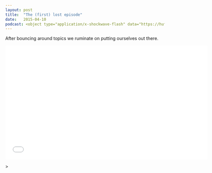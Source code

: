 ```yaml
---
layout: post
title:  "The (first) lost episode"
date:   2015-04-10
podcast: <object type="application/x-shockwave-flash" data="https://huffduffer.com/flash/player.swf?soundFile=http://traffic.libsyn.com/willsankey/Miles_Away_002.mp3" width="290" height="24"><param name="movie" value="https://huffduffer.com/flash/player.swf?soundFile=http://traffic.libsyn.com/willsankey/Miles_Away_002.mp3" /><param name="wmode" value="transparent" /><audio src="http://traffic.libsyn.com/willsankey/Miles_Away_002.mp3" controls preload="none"><a href="https://huffduffer.com/wsankey/221832">Miles Away on Huffduffer</a></audio></object>
---
```


After bouncing around topics we ruminate on putting ourselves out there.


<iframe style="border: none" src="//html5-player.libsyn.com/embed/episode/id/3488960/height/360/width/640/theme/standard-mini/direction/no/autoplay/no/autonext/no/thumbnail/yes/preload/no/no_addthis/no/" height="360" width="640" scrolling="no"  allowfullscreen webkitallowfullscreen mozallowfullscreen oallowfullscreen msallowfullscreen></iframe></p>>


